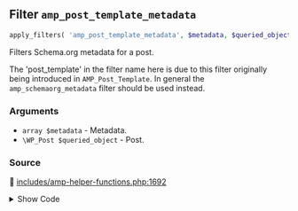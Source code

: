 ## Filter `amp_post_template_metadata`

```php
apply_filters( 'amp_post_template_metadata', $metadata, $queried_object );
```

Filters Schema.org metadata for a post.

The &#039;post_template&#039; in the filter name here is due to this filter originally being introduced in `AMP_Post_Template`. In general the `amp_schemaorg_metadata` filter should be used instead.

### Arguments

* `array $metadata` - Metadata.
* `\WP_Post $queried_object` - Post.

### Source

:link: [includes/amp-helper-functions.php:1692](/includes/amp-helper-functions.php#L1692)

<details>
<summary>Show Code</summary>

```php
$metadata = apply_filters( 'amp_post_template_metadata', $metadata, $queried_object );
```

</details>
